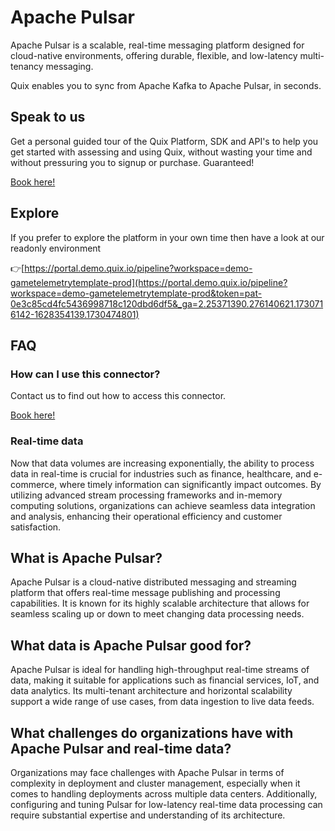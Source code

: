 <!--[tech-name]-->
# Apache Pulsar

<!--[blurb-about-tech]-->
Apache Pulsar is a scalable, real-time messaging platform designed for cloud-native environments, offering durable, flexible, and low-latency multi-tenancy messaging.

Quix enables you to sync from Apache Kafka <span id="to_or_from">to</span> <span id="techname">Apache Pulsar</span>, in seconds.

## Speak to us

Get a personal guided tour of the Quix Platform, SDK and API's to help you get started with assessing and using Quix, without wasting your time and without pressuring you to signup or purchase. Guaranteed!

[Book here!](https://share.hsforms.com/1iW0TmZzKQMChk0lxd_tGiw4yjw2?__hstc=175542013.19c333c2ae8002be5fbc6a17a447e442.1730474801833.1730474801833.1730716142494.2&__hssc=175542013.2.1730716142494&__hsfp=3927774151)


## Explore

If you prefer to explore the platform in your own time then have a look at our readonly environment

👉[https://portal.demo.quix.io/pipeline?workspace=demo-gametelemetrytemplate-prod](https://portal.demo.quix.io/pipeline?workspace=demo-gametelemetrytemplate-prod&token=pat-0e3c85cd4fc5436998718c120dbd6df5&_ga=2.25371390.276140621.1730716142-1628354139.1730474801)


## FAQ 

### How can I use this connector?

Contact us to find out how to access this connector.

[Book here!](https://share.hsforms.com/1iW0TmZzKQMChk0lxd_tGiw4yjw2?__hstc=175542013.19c333c2ae8002be5fbc6a17a447e442.1730474801833.1730474801833.1730716142494.2&__hssc=175542013.2.1730716142494&__hsfp=3927774151)

### Real-time data

Now that data volumes are increasing exponentially, the ability to process data in real-time is crucial for industries such as finance, healthcare, and e-commerce, where timely information can significantly impact outcomes. By utilizing advanced stream processing frameworks and in-memory computing solutions, organizations can achieve seamless data integration and analysis, enhancing their operational efficiency and customer satisfaction.

## What is <span id="techname">Apache Pulsar</span>?

<!--[tech-seo-text]-->
Apache Pulsar is a cloud-native distributed messaging and streaming platform that offers real-time message publishing and processing capabilities. It is known for its highly scalable architecture that allows for seamless scaling up or down to meet changing data processing needs.

## What data is <span id="techname">Apache Pulsar</span> good for?

<!--[tech-data-seo-text]-->
Apache Pulsar is ideal for handling high-throughput real-time streams of data, making it suitable for applications such as financial services, IoT, and data analytics. Its multi-tenant architecture and horizontal scalability support a wide range of use cases, from data ingestion to live data feeds.

## What challenges do organizations have with <span id="techname">Apache Pulsar</span> and real-time data?

<!--[tech-challenges-seo-text]-->
Organizations may face challenges with Apache Pulsar in terms of complexity in deployment and cluster management, especially when it comes to handling deployments across multiple data centers. Additionally, configuring and tuning Pulsar for low-latency real-time data processing can require substantial expertise and understanding of its architecture.
